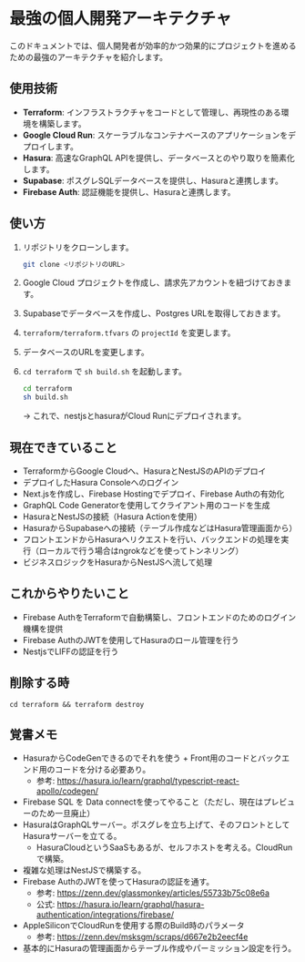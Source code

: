 # 最強の個人開発アーキテクチャ

このドキュメントでは、個人開発者が効率的かつ効果的にプロジェクトを進めるための最強のアーキテクチャを紹介します。

## 使用技術

- **Terraform**: インフラストラクチャをコードとして管理し、再現性のある環境を構築します。
- **Google Cloud Run**: スケーラブルなコンテナベースのアプリケーションをデプロイします。
- **Hasura**: 高速なGraphQL APIを提供し、データベースとのやり取りを簡素化します。
- **Supabase**: ポスグレSQLデータベースを提供し、Hasuraと連携します。
- **Firebase Auth**: 認証機能を提供し、Hasuraと連携します。

## 使い方

1. リポジトリをクローンします。
   ```sh
   git clone <リポジトリのURL>
   ```

2. Google Cloud プロジェクトを作成し、請求先アカウントを紐づけておきます。

3. Supabaseでデータベースを作成し、Postgres URLを取得しておきます。

4. `terraform/terraform.tfvars` の `projectId` を変更します。

5. データベースのURLを変更します。

6. `cd terraform` で `sh build.sh` を起動します。
   ```sh
   cd terraform
   sh build.sh
   ```
   → これで、nestjsとhasuraがCloud Runにデプロイされます。

## 現在できていること

- TerraformからGoogle Cloudへ、HasuraとNestJSのAPIのデプロイ
- デプロイしたHasura Consoleへのログイン
- Next.jsを作成し、Firebase Hostingでデプロイ、Firebase Authの有効化
- GraphQL Code Generatorを使用してクライアント用のコードを生成
- HasuraとNestJSの接続（Hasura Actionを使用）
- HasuraからSupabaseへの接続（テーブル作成などはHasura管理画面から）
- フロントエンドからHasuraへリクエストを行い、バックエンドの処理を実行（ローカルで行う場合はngrokなどを使ってトンネリング）
- ビジネスロジックをHasuraからNestJSへ流して処理

## これからやりたいこと

- Firebase AuthをTerraformで自動構築し、フロントエンドのためのログイン機構を提供
- Firebase AuthのJWTを使用してHasuraのロール管理を行う
- NestjsでLIFFの認証を行う

## 削除する時

`cd terraform && terraform destroy`

## 覚書メモ

- HasuraからCodeGenできるのでそれを使う + Front用のコードとバックエンド用のコードを分ける必要あり。
  - 参考: https://hasura.io/learn/graphql/typescript-react-apollo/codegen/
- Firebase SQL を Data connectを使ってやること（ただし、現在はプレビューのため一旦廃止）
- HasuraはGraphQLサーバー。ポスグレを立ち上げて、そのフロントとしてHasuraサーバーを立てる。
  - HasuraCloudというSaaSもあるが、セルフホストを考える。CloudRunで構築。
- 複雑な処理はNestJSで構築する。
- Firebase AuthのJWTを使ってHasuraの認証を通す。
  - 参考: https://zenn.dev/glassmonkey/articles/55733b75c08e6a
  - 公式: https://hasura.io/learn/graphql/hasura-authentication/integrations/firebase/
- AppleSiliconでCloudRunを使用する際のBuild時のパラメータ
  - 参考: https://zenn.dev/msksgm/scraps/d667e2b2eecf4e
- 基本的にHasuraの管理画面からテーブル作成やパーミッション設定を行う。
